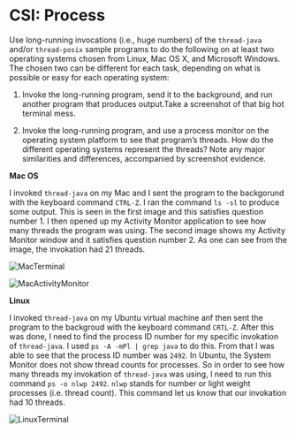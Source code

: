 # CSI: Process

Use long-running invocations (i.e., huge numbers) of the `thread-java` and/or `thread-posix` sample programs to do the following on at least two operating systems chosen from Linux, Mac OS X, and Microsoft Windows. The chosen two can be different for each task, depending on what is possible or easy for each operating system:

1. Invoke the long-running program, send it to the background, and run another program that produces output.Take a screenshot of that big hot terminal mess.

2. Invoke the long-running program, and use a process monitor on the operating system platform to see that program’s threads. How do the different operating systems represent the threads? Note any major similarities and differences, accompanied by screenshot evidence.

**Mac OS**

I invoked `thread-java` on my Mac and I sent the program to the backgorund with the keyboard command `CTRL-Z`. I ran the command `ls -sl` to produce some output. This is seen in the first image and this satisfies question number 1. I then opened up my Activity Monitor application to see how many threads the program was using. The second image shows my Activity Monitor window and it satisfies question number 2. As one can see from the image, the invokation had 21 threads.

![MacTerminal](https://github.com/frodosamoa/csmi387/blob/master/homework/csi-process/MacTerminal.png?raw=true)

![MacActivityMonitor](https://github.com/frodosamoa/csmi387/blob/master/homework/csi-process/MacActivityMonitor.png?raw=true)

**Linux**

I invoked `thread-java` on my Ubuntu virtual machine anf then sent the program to the backgroud with the keyboard command `CRTL-Z`. After this was done, I need to find the process ID number for my specific invokation of `thread-java`. I used `ps -A -mPl | grep java` to do this. From that I was able to see that the process ID number was `2492`. In Ubuntu, the System Monitor does not show thread counts for processes. So in order to see how many threads my invokation of `thread-java` was using, I need to run this command `ps -o nlwp 2492`. `nlwp` stands for number or light weight processes (i.e. thread count). This command let us know that our invokation had 10 threads.

![LinuxTerminal](https://github.com/frodosamoa/csmi387/blob/master/homework/csi-process/LinuxTerminal.png?raw=true)